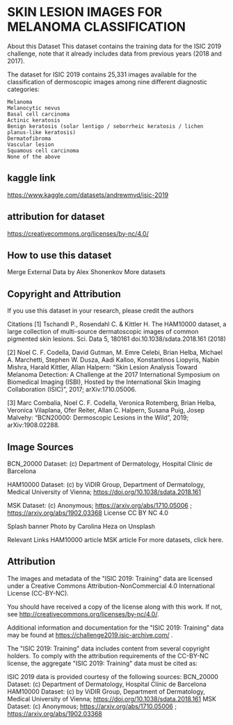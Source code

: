 # SKIN LESION IMAGES FOR MELANOMA CLASSIFICATION

About this Dataset
This dataset contains the training data for the ISIC 2019 challenge, note that it already includes data from previous years (2018 and 2017).

The dataset for ISIC 2019 contains 25,331 images available for the classification of dermoscopic images among nine different diagnostic categories:

    Melanoma
    Melanocytic nevus
    Basal cell carcinoma
    Actinic keratosis
    Benign keratosis (solar lentigo / seborrheic keratosis / lichen planus-like keratosis)
    Dermatofibroma
    Vascular lesion
    Squamous cell carcinoma
    None of the above

## kaggle link

https://www.kaggle.com/datasets/andrewmvd/isic-2019

## attribution for dataset
https://creativecommons.org/licenses/by-nc/4.0/


## How to use this dataset
Merge External Data by Alex Shonenkov
More datasets

## Copyright and Attribution
If you use this dataset in your research, please credit the authors

Citations
[1] Tschandl P., Rosendahl C. & Kittler H. The HAM10000 dataset, a large collection of multi-source dermatoscopic images of common pigmented skin lesions. Sci. Data 5, 180161 doi.10.1038/sdata.2018.161 (2018)

[2] Noel C. F. Codella, David Gutman, M. Emre Celebi, Brian Helba, Michael A. Marchetti, Stephen W. Dusza, Aadi Kalloo, Konstantinos Liopyris, Nabin Mishra, Harald Kittler, Allan Halpern: “Skin Lesion Analysis Toward Melanoma Detection: A Challenge at the 2017 International Symposium on Biomedical Imaging (ISBI), Hosted by the International Skin Imaging Collaboration (ISIC)”, 2017; arXiv:1710.05006.

[3] Marc Combalia, Noel C. F. Codella, Veronica Rotemberg, Brian Helba, Veronica Vilaplana, Ofer Reiter, Allan C. Halpern, Susana Puig, Josep Malvehy: “BCN20000: Dermoscopic Lesions in the Wild”, 2019; arXiv:1908.02288.


## Image Sources
BCN_20000 Dataset: (c) Department of Dermatology, Hospital Clínic de Barcelona

HAM10000 Dataset: (c) by ViDIR Group, Department of Dermatology, Medical University of Vienna; https://doi.org/10.1038/sdata.2018.161

MSK Dataset: (c) Anonymous; https://arxiv.org/abs/1710.05006 ; https://arxiv.org/abs/1902.03368
License
CC BY NC 4.0

Splash banner
Photo by Carolina Heza on Unsplash

Relevant Links
HAM10000 article
MSK article
For more datasets, click here.

## Attribution

The images and metadata of the "ISIC 2019: Training" data are licensed under a
Creative Commons Attribution-NonCommercial 4.0 International License
(CC-BY-NC).

You should have received a copy of the license along with this
work. If not, see <http://creativecommons.org/licenses/by-nc/4.0/>.

Additional information and documentation for the "ISIC 2019: Training" data
may be found at https://challenge2019.isic-archive.com/ .

The "ISIC 2019: Training" data includes content from several copyright
holders. To comply with the attribution requirements of the CC-BY-NC license,
the aggregate "ISIC 2019: Training" data must be cited as:

  ISIC 2019 data is provided courtesy of the following sources:
  BCN_20000 Dataset: (c) Department of Dermatology, Hospital Clínic de Barcelona
  HAM10000 Dataset: (c) by ViDIR Group, Department of Dermatology, Medical University of Vienna; https://doi.org/10.1038/sdata.2018.161
  MSK Dataset: (c) Anonymous; https://arxiv.org/abs/1710.05006 ; https://arxiv.org/abs/1902.03368
